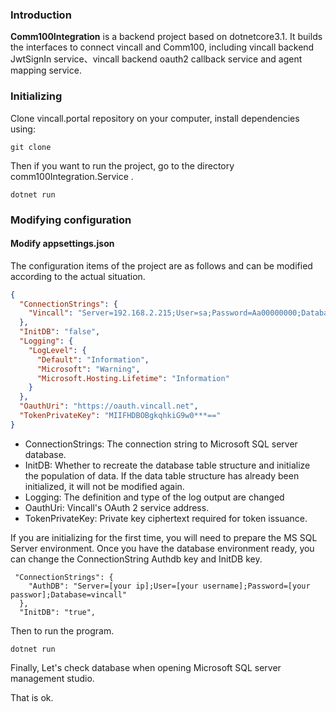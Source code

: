 ### Introduction
**Comm100Integration** is a backend project based on dotnetcore3.1. It builds the interfaces to connect vincall and Comm100, including vincall backend JwtSignIn service、vincall backend oauth2 callback service and agent mapping service.
### Initializing
Clone vincall.portal repository on your computer, install dependencies using:
```
git clone
```
Then if you want to run the project, go to the directory comm100Integration.Service .
```
dotnet run
```

### Modifying configuration
#### Modify appsettings.json
 

The configuration items of the project are as follows and can be modified according to the actual situation.
```json
{
  "ConnectionStrings": {
    "Vincall": "Server=192.168.2.215;User=sa;Password=Aa00000000;Database=vincall"
  },
  "InitDB": "false",
  "Logging": {
    "LogLevel": {
      "Default": "Information",
      "Microsoft": "Warning",
      "Microsoft.Hosting.Lifetime": "Information"
    }
  },   
  "OauthUri": "https://oauth.vincall.net",  
  "TokenPrivateKey": "MIIFHDBOBgkqhkiG9w0***=="
}
```
- ConnectionStrings: The connection string to Microsoft SQL server database.
- InitDB: Whether to recreate the database table structure and initialize the population of data. If the data table structure has already been initialized, it will not be modified again.
- Logging: The definition and type of the log output are changed
- OauthUri: Vincall's OAuth 2 service address.
- TokenPrivateKey: Private key ciphertext required for token issuance.

If you are initializing for the first time, you will need to prepare the MS SQL Server environment. Once you have the database environment ready, you can change the ConnectionString Authdb key and InitDB key.

```
 "ConnectionStrings": {
    "AuthDB": "Server=[your ip];User=[your username];Password=[your passwor];Database=vincall"
  },
  "InitDB": "true",
```
Then to run the program.

```
dotnet run
```
Finally, Let's check database when opening Microsoft SQL server management studio.

That is ok.